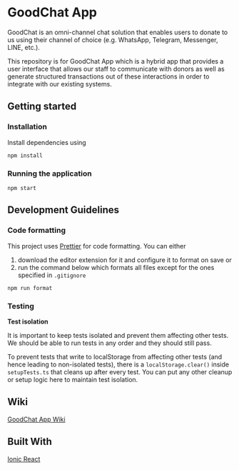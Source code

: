 # GoodChat App
GoodChat is an omni-channel chat solution that enables users to donate to us using their channel of choice (e.g. WhatsApp, Telegram, Messenger, LINE, etc.). 

This repository is for GoodChat App which is a hybrid app that provides a user interface that allows our staff to communicate with donors as well as generate structured transactions out of these interactions in order to integrate with our existing systems.

## Getting started
### Installation
Install dependencies using
```
npm install
```
### Running the application
```
npm start
```

## Development Guidelines
### Code formatting
This project uses [Prettier](https://prettier.io) for code formatting. 
You can either 
1. download the editor extension for it and configure it to format on save or 
2. run the command below which formats all files except for the ones specified in `.gitignore`
```
npm run format
```
### Testing
**Test isolation**

It is important to keep tests isolated and prevent them affecting other tests. We should be able to run tests in any order and they should still pass.

To prevent tests that write to localStorage from affecting other tests (and hence leading to non-isolated tests), there is a `localStorage.clear()` inside `setupTests.ts` that cleans up after every test.
You can put any other cleanup  or setup logic here to maintain test isolation.

## Wiki
[GoodChat App Wiki](https://github.com/crossroads/app.goodchat.hk/wiki)

## Built With
[Ionic React](https://ionicframework.com/docs/react)
